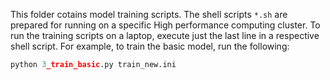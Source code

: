 This folder cotains model training scripts. 
The shell scripts `*.sh` are prepared for running on a specific High performance computing cluster. 
To run the training scripts on a laptop, execute just the last line in a respective shell script. 
For example, to train the basic model, run the following:

```python
python 3_train_basic.py train_new.ini
```
